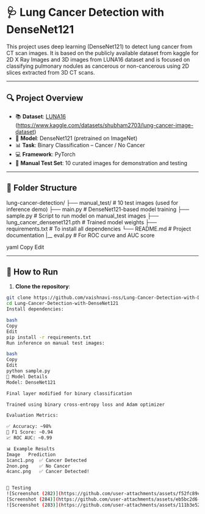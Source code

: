 # 🩺 Lung Cancer Detection with DenseNet121

This project uses deep learning (DenseNet121) to detect lung cancer from CT scan images. It is based on the publicly available dataset from kaggle for 2D X Ray Images and 3D images from LUNA16 dataset and is focused on classifying pulmonary nodules as cancerous or non-cancerous using 2D slices extracted from 3D CT scans.

---

## 🔍 Project Overview

- 📚 **Dataset**: [LUNA16](https://luna16.grand-challenge.org/)
                   (https://www.kaggle.com/datasets/shubham2703/lung-cancer-image-dataset)
- 🧠 **Model**: DenseNet121 (pretrained on ImageNet)
- 📊 **Task**: Binary Classification – Cancer / No Cancer
- 💻 **Framework**: PyTorch
- 📁 **Manual Test Set**: 10 curated images for demonstration and testing

---

## 📁 Folder Structure

lung-cancer-detection/
├── manual_test/ # 10 test images (used for inference demo)
├── main.py # DenseNet121-based model training
├── sample.py # Script to run model on manual_test images
├── lung_cancer_densenet121.pth # Trained model weights
├── requirements.txt # To install all dependencies
└── README.md # Project documentation
|__ eval.py # For ROC curve and AUC score

yaml
Copy
Edit

---

## 🚀 How to Run

1. **Clone the repository**:

```bash
git clone https://github.com/vaishnavi-nss/Lung-Cancer-Detection-with-DenseNet121.git
cd Lung-Cancer-Detection-with-DenseNet121
Install dependencies:

bash
Copy
Edit
pip install -r requirements.txt
Run inference on manual test images:

bash
Copy
Edit
python sample.py
🧠 Model Details
Model: DenseNet121

Final layer modified for binary classification

Trained using binary cross-entropy loss and Adam optimizer

Evaluation Metrics:

✅ Accuracy: ~98%
🎯 F1 Score: ~0.94
📈 ROC AUC: ~0.99

📊 Example Results
Image	Prediction
1canc1.png	✅ Cancer Detected
2non.png	✅ No Cancer
4canc.png	✅ Cancer Detected!


🧪 Testing
![Screenshot (282)](https://github.com/user-attachments/assets/f52fc89c-826b-4f49-a8ed-cb8cb14f8fb6)
[Screenshot (284)](https://github.com/user-attachments/assets/eb5bc2d6-c594-450e-820e-efc4dab051fc)
![Screenshot (283)](https://github.com/user-attachments/assets/111b3e52-712f-4fb7-9eff-6f887c08bf19)
